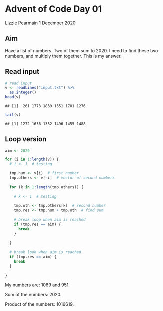 Advent of Code Day 01
================
Lizzie Pearmain
1 December 2020

## Aim

Have a list of numbers. Two of them sum to 2020. I need to find these two numbers, and multiply them together. This is my answer.

## Read input

``` r
# read input
v <- readLines("input.txt") %>%
  as.integer()
head(v)
```

    ## [1]  261 1773 1839 1551 1781 1276

``` r
tail(v)
```

    ## [1] 1272 1636 1352 1496 1455 1488

## Loop version

``` r
aim <- 2020

for (i in 1:length(v)) {
  # i <- 1  # testing
  
  tmp.num <- v[i]  # first number
  tmp.others <- v[-i]  # vector of second numbers
  
  for (k in 1:length(tmp.others)) {
    
    # k <- 1  # testing
    
    tmp.oth <- tmp.others[k]  # second number
    tmp.res <- tmp.num + tmp.oth  # find sum
    
    # break loop when aim is reached
    if (tmp.res == aim) {
      break
    }
    
  }
  
  # break look when aim is reached
  if (tmp.res == aim) {
    break
  }
  
}
```

My numbers are: 1069 and 951.

Sum of the numbers: 2020.

Product of the numbers: 1016619.
